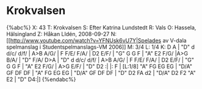 # Krokvalsen

{%abc%}
X: 43
T: Krokvalsen
S: Efter Katrina Lundstedt
R: Vals
O: Hassela, Hälsingland
Z: Håkan LIdén, 2008-09-27
N: [[http://www.youtube.com/watch?v=YFNUsk6vU7Y|Spelades av V-dala spelmanslag i Studentspelmanslags-VM 2006]]
M: 3/4
L: 1/4
K: D
A | "D" d d/c/ d/f/ | A>B A/G/ | F F/E/ F/A/ | D2 E/F/ | "G" G G F | "A" E2 F/G/ |A>G B/A/ | "D" F/A/ D>A |
"D" d d/c/ d/f/ | A>B A/G/ | F F/E/ F/A/ | D2 E/F/ | "G" G G F | "A" E2 F/G/ | A>G E/F/ | "D" D2 :|
|: F | [L:1/8] "A" FG EG EG | "D/A" GF DF DF | "A" FG EG EG | "D/A" GF DF DF | "D" D2 FA d2 | "D/A" D2 F2 "A" E2 | "D" D4:|]
{%endabc%}

